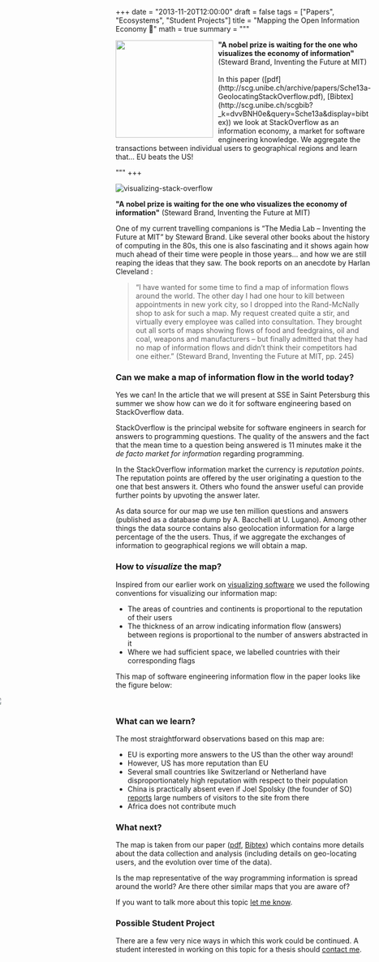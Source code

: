 +++
date = "2013-11-20T12:00:00"
draft = false
tags = ["Papers", "Ecosystems", "Student Projects"]
title = "Mapping the Open Information Economy 📝"
math = true
summary = """

<img src=/img/stackoverflow-small.png style="box-shadow:none; float: left; width:192px; padding: 10px; padding-top:0px; margin-top: 0px; margin-left: 0px; padding-left: 0px; margin-bottom: 0px; border-width: 0px;" />
<b>"A nobel prize is waiting for the one who visualizes the economy
of information"</b> (Steward Brand, Inventing the Future at MIT) 
<br/><br/>
In this paper ([pdf](http://scg.unibe.ch/archive/papers/Sche13a-GeolocatingStackOverflow.pdf), [Bibtex](http://scg.unibe.ch/scgbib?_k=dvvBNH0e&query=Sche13a&display=bibtex)) we look at StackOverflow as an information economy, a market for software engineering knowledge. We aggregate the transactions between individual users to geographical regions and learn that... EU beats the US! 
</div>


"""
+++

![visualizing-stack-overflow](/img/stackoverflow.png)

<b>"A nobel prize is waiting for the one who visualizes the economy
of information"</b> (Steward Brand, Inventing the Future at MIT) 

One of my current travelling companions is “The Media Lab – Inventing the Future at MIT” by Steward Brand. Like several other books about the history of computing in the 80s, this one is also fascinating and it shows again how much ahead of their time were people in those years… and how we are still reaping the ideas that they saw. The book reports on an anecdote by Harlan Cleveland :

> “I have wanted for some time to find a map of information flows around the world. The other day I had one hour to kill between appointments in new york city, so I dropped into the Rand-McNally shop to ask for such a map. My request created quite a stir, and virtually every employee was called into consultation. They brought out all sorts of maps showing flows of food and feedgrains, oil and coal, weapons and manufacturers – but finally admitted that they had no map of information flows and didn’t think their competitors had one either.” (Steward Brand, Inventing the Future at MIT, pp. 245)


### Can we make a map of information flow in the world today?
Yes we can! In the article that we will present at SSE in Saint Petersburg this summer we show how can we do it for software engineering based on StackOverflow data.

StackOverflow is the principal website for software engineers in search for answers to programming questions. The quality of the answers and the fact that the mean time to a question being answered is 11 minutes make it the *de facto market for information* regarding programming. 

In the StackOverflow information market the currency is *reputation points*. The reputation points are offered by the user originating a question to the one that best answers it. Others who found the answer useful can provide further points by upvoting the answer later.

As data source for our map we use ten million questions and answers (published as a database dump by A. Bacchelli at U. Lugano). Among other things the data source contains also geolocation information for a large percentage of the the users. Thus, if we aggregate the exchanges of information to geographical regions we will obtain a map.

### How to *visualize* the map?

Inspired from our earlier work on 
    [visualizing software](/post/14-01-01-evolutionary-and-collaborative-software-architecture-recovery/) 
we used the following conventions for visualizing our information map: 

- The areas of countries and continents is proportional to the reputation of their users
- The thickness of an arrow indicating information flow (answers) between regions is proportional to the number of answers abstracted in it
- Where we had sufficient space, we labelled countries with their corresponding flags

This map of software engineering information flow in the paper looks like the figure below:
    
<div style="margin: 0 -48%; padding: 0 -48%;">
	<img src="/img/stackoverflow-full.png" />
</div>


### What can we learn? 

The most straightforward observations based on this map are:

- EU is exporting more answers to the US than the other way around!
- However, US has more reputation than EU
- Several small countries like Switzerland or Netherland have disproportionately high reputation with respect to their population
- China is practically absent even if Joel Spolsky (the founder of SO) [reports](https://stackoverflow.blog/2011/04/stack-overflow-around-the-world/) large numbers of visitors to the site from there
- Africa does not contribute much

### What next?
The map is taken from our paper ([pdf](http://scg.unibe.ch/archive/papers/Sche13a-GeolocatingStackOverflow.pdf), [Bibtex](http://scg.unibe.ch/scgbib?_k=dvvBNH0e&query=Sche13a&display=bibtex)) which contains more details about the data collection and analysis (including details on geo-locating users, and the evolution over time of the data). 

Is the map representative of the way programming information is spread around the world? Are there other similar maps that you are aware of? 

If you want to talk more about this topic <a href="/#contact"> let me know</a>.

### Possible Student Project
There are a few very nice ways in which this work could be continued. A student interested in working on this topic for a thesis should <a href="/#contact"> contact me</a>.



